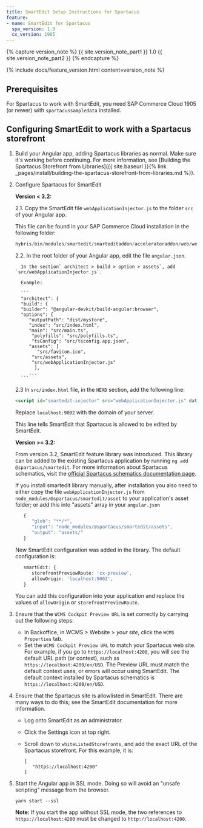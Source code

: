 ```yaml
---
title: SmartEdit Setup Instructions for Spartacus
feature:
- name: SmartEdit for Spartacus
  spa_version: 1.0
  cx_version: 1905
---
```


{% capture version_note %}
{{ site.version_note_part1 }} 1.0 {{ site.version_note_part2 }}
{% endcapture %}

{% include docs/feature_version.html content=version_note %}

## Prerequisites

For Spartacus to work with SmartEdit, you need SAP Commerce Cloud 1905 (or newer) with `spartacussampledata` installed.

## Configuring SmartEdit to work with a Spartacus storefront

1. Build your Angular app, adding Spartacus libraries as normal. Make sure it's working before continuing. For more information, see [Building the Spartacus Storefront from Libraries]({{ site.baseurl }}{% link _pages/install/building-the-spartacus-storefront-from-libraries.md %}).

2. Configure Spartacus for SmartEdit

   **Version < 3.2:**

   2.1. Copy the SmartEdit file `webApplicationInjector.js` to the folder `src` of your Angular app.

      This file can be found in your SAP Commerce Cloud installation in the following folder:

      ```javascript
      hybris/bin/modules/smartedit/smarteditaddon/acceleratoraddon/web/webroot/_ui/shared/common/js/webApplicationInjector.js
      ```

   2.2. In the root folder of your Angular app, edit the file `angular.json`.

         In the section` architect > build > option > assets`, add `src/webApplicationInjector.js`.

         Example:

         ```
         "architect": {
         "build": {
         "builder": "@angular-devkit/build-angular:browser",
         "options": {
            "outputPath": "dist/mystore",
            "index": "src/index.html",
            "main": "src/main.ts",
             "polyfills": "src/polyfills.ts",
             "tsConfig": "src/tsconfig.app.json",
            "assets": [
               "src/favicon.ico",
             "src/assets",
             "src/webApplicationInjector.js"
   		      ],
            ...
         ```

   2.3 In  `src/index.html` file, in the `HEAD` section, add the following line:

      ```html
      <script id="smartedit-injector" src="webApplicationInjector.js" data-smartedit-allow-origin="localhost:9002"></script>
      ```

      Replace `localhost:9002` with the domain of your server.

      This line tells SmartEdit that Spartacus is allowed to be edited by SmartEdit.

   **Version >= 3.2:** 

   From version 3.2, SmartEdit feature library was introduced. This library can be added to the existing Spartacus application by running `ng add @spartacus/smartedit`. For more information about Spartacus schematics, visit the [official Spartacus schematics documentation page](https://sap.github.io/spartacus-docs/schematics/).

   If you install smartedit library manually, after installation you also need to either copy the file `webApplicationInjector.js` from `node_modules/@spartacus/smartedit/asset` to your application's asset folder; or add this into "assets" array in your `angular.json`
   ```ts
      {
         "glob": "**/*",
         "input": "node_modules/@spartacus/smartedit/assets",
         "output": "assets/"
      }
   ```    

   New SmartEdit configuration was added in the library. The default configuration is:
   ```ts
      smartEdit: {
         storefrontPreviewRoute: 'cx-preview',
         allowOrigin: 'localhost:9002',
      }
   ```
   You can add this configuration into your application and replace the values of `allowOrigin` or `storefrontPreviewRoute`. 

3. Ensure that the `WCMS Cockpit Preview URL` is set correctly by carrying out the following steps:

   - In Backoffice, in WCMS > Website > *your site*, click the `WCMS Properties` tab.
   - Set the `WCMS Cockpit Preview URL` to match your Spartacus web site. For example, if you go to `https://localhost:4200`, you will see the default URL path (or context), such as `https://localhost:4200/en/USD`. The Preview URL must match the default context uses, or errors will occur using SmartEdit. The default context installed by Spartacus schematics is `https://localhost:4200/en/USD`.

4. Ensure that the Spartacus site is allowlisted in SmartEdit. There are many ways to do this; see the SmartEdit documentation for more information.

   - Log onto SmartEdit as an administrator.
  
   - Click the Settings icon at top right.
  
   - Scroll down to `whiteListedStorefronts`, and add the exact URL of the Spartacus storefront.
      For this example, it is:
  
      ```plaintext
      [
         "https://localhost:4200"
      ]
      ```
  
5. Start the Angular app in SSL mode. Doing so will avoid an "unsafe scripting" message from the browser.

   ```plaintext
   yarn start --ssl
   ```

   **Note:** If you start the app without SSL mode, the two references to `https://localhost:4200` must be changed to `http://localhost:4200`.
